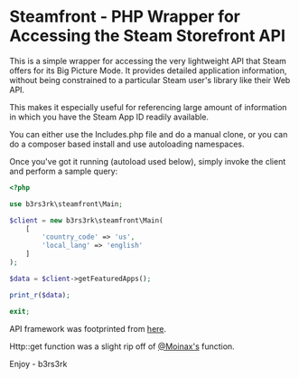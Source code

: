 # Steamfront - PHP Wrapper for Accessing the Steam Storefront API

This is a simple wrapper for accessing the very lightweight API that Steam offers for its Big Picture Mode.
It provides detailed application information, without being constrained to a particular Steam user's library like their 
Web API.

This makes it especially useful for referencing large amount of information in which you have the Steam App ID
readily available.

You can either use the Includes.php file and do a manual clone, or you can do a composer based install and use autoloading
namespaces.

Once you've got it running (autoload used below), simply invoke the client and perform a sample query:

```php
<?php

use b3rs3rk\steamfront\Main;

$client = new b3rs3rk\steamfront\Main(
	[
		'country_code' => 'us',
		'local_lang' => 'english'
	]
);

$data = $client->getFeaturedApps();

print_r($data);

exit;
```

API framework was footprinted from [here](https://wiki.teamfortress.com/wiki/User:RJackson/StorefrontAPI).

Http::get function was a slight rip off of
[@Moinax's](https://github.com/Moinax/TvDb/blob/master/src/Moinax/TvDb/Http/CurlClient.php#L14) function.

Enjoy - b3rs3rk
